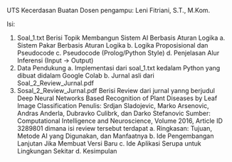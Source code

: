 UTS Kecerdasan Buatan
Dosen pengampu: Leni Fitriani, S.T., M.Kom.

Isi:
1. Soal_1.txt
   Berisi Topik Membangun Sistem AI Berbasis Aturan Logika
   a. Sistem Pakar Berbasis Aturan Logika
   b. Logika Proposisional dan Pseudocode
   c. Pseudocode (Prolog/Python Style)
   d. Penjelasan Alur Inferensi (Input → Output)
3. Data Pendukung
   a. Implementasi dari soal_1.txt kedalam Python yang dibuat didalam Google Colab
   b. Jurnal asli dari Soal_2_Review_Jurnal.pdf
5. Sosal_2_Review_Jurnal.pdf
   Berisi Review dari jurnal yanng berjudul Deep Neural Networks Based Recognition of Plant 
   Diseases by Leaf Image Classification
   Penulis:
   Srdjan Sladojevic, Marko Arsenovic, Andras Anderla, Dubravko Culibrk, dan Darko Stefanovic
   Sumber:
   Computational Intelligence and Neuroscience, Volume 2016, Article ID 3289801
   dimana isi review tersebut terdapat
   a. Ringkasan: Tujuan, Metode AI yang Digunakan, dan Manfaatnya
   b. Ide Pengembangan Lanjutan Jika Membuat Versi Baru
   c. Ide Aplikasi Serupa untuk Lingkungan Sekitar
   d. Kesimpulan
